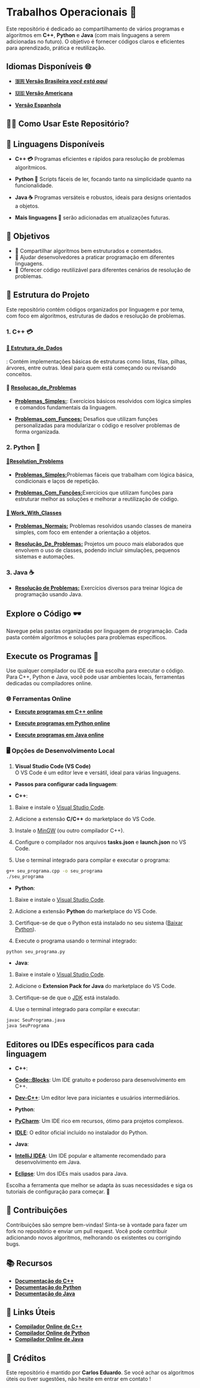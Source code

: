 # Trabalhos Operacionais 🚀

Este repositório é dedicado ao compartilhamento de vários programas e algoritmos em **C++**, **Python** e **Java** (com mais linguagens a serem adicionadas no futuro). O objetivo é fornecer códigos claros e eficientes para aprendizado, prática e reutilização.

## Idiomas Disponíveis 🌐

- **[🇧🇷 Versão Brasileira *você está aqui*](https://github.com/Karlos-Eduardo-Mrqs/Operational_Works/blob/main/README-BR.md)**

- **[🇺🇸 Versão Americana](https://github.com/Karlos-Eduardo-Mrqs/Operational_Works/blob/main/README.md)**

- **[Versão Espanhola](https://github.com/Karlos-Eduardo-Mrqs/Operational_Works/blob/main/README-ES.md)**

## 🧑‍💻 Como Usar Este Repositório?

## 🚀 Linguagens Disponíveis

- **C++ 💳** Programas eficientes e rápidos para resolução de problemas algorítmicos.  

- **Python 🐍** Scripts fáceis de ler, focando tanto na simplicidade quanto na funcionalidade.  

- **Java ☕** Programas versáteis e robustos, ideais para designs orientados a objetos.  

- **Mais linguagens 🚀** serão adicionadas em atualizações futuras.

## 🎯 Objetivos

- 📱 Compartilhar algoritmos bem estruturados e comentados.  
- 💁 Ajudar desenvolvedores a praticar programação em diferentes linguagens.  
- 🤺 Oferecer código reutilizável para diferentes cenários de resolução de problemas.

## 📂 Estrutura do Projeto

Este repositório contém códigos organizados por linguagem e por tema, com foco em algoritmos, estruturas de dados e resolução de problemas.

### 1. C++ 💳

#### [📁 **Estrutura_de_Dados**](https://github.com/Karlos-Eduardo-Mrqs/Operational_Works/tree/main/Programming%20In%20C%2B%2B/estrutura_de_dados)  

: Contém implementações básicas de estruturas como listas, filas, pilhas, árvores, entre outras. Ideal para quem está começando ou revisando conceitos.

#### 📁 [**Resolucao_de_Problemas**](https://github.com/Karlos-Eduardo-Mrqs/Operational_Works/tree/main/Programming%20In%20C%2B%2B/resolucao_de_problemas)  

- [**Problemas_Simples:**](https://github.com/Karlos-Eduardo-Mrqs/Operational_Works/tree/main/Programming%20In%20C%2B%2B/resolucao_de_problemas/problemas_simples): Exercícios básicos resolvidos com lógica simples e comandos fundamentais da linguagem.  

- [**Problemas_com_Funcoes:**](https://github.com/Karlos-Eduardo-Mrqs/Operational_Works/tree/main/Programming%20In%20C%2B%2B/resolucao_de_problemas/problemas_com_funcoes) Desafios que utilizam funções personalizadas para modularizar o código e resolver problemas de forma organizada.

### 2. Python 🐍

#### [📁**Resolution_Problems**](https://github.com/Karlos-Eduardo-Mrqs/Operational_Works/tree/main/Programming%20In%20Python/resolution_problems)

- [**Problemas_Simples:**](https://github.com/Karlos-Eduardo-Mrqs/Operational_Works/tree/main/Programming%20In%20Python/resolution_problems/simple_problems)Problemas fáceis que trabalham com lógica básica, condicionais e laços de repetição.  

- [**Problemas_Com_Funções:**](https://github.com/Karlos-Eduardo-Mrqs/Operational_Works/tree/main/Programming%20In%20Python/resolution_problems/functions_problems)Exercícios que utilizam funções para estruturar melhor as soluções e melhorar a reutilização de código.

#### [📁 **Work_With_Classes**](https://github.com/Karlos-Eduardo-Mrqs/Operational_Works/tree/main/Programming%20In%20Python/works_with_classes)

- [**Problemas_Normais:**](https://github.com/Karlos-Eduardo-Mrqs/Operational_Works/tree/main/Programming%20In%20Python/works_with_classes/normal_problems) Problemas resolvidos usando classes de maneira simples, com foco em entender a orientação a objetos.  

- [**Resolução_De_Problemas:**](https://github.com/Karlos-Eduardo-Mrqs/Operational_Works/tree/main/Programming%20In%20Python/works_with_classes/Projects_Resolutions) Projetos um pouco mais elaborados que envolvem o uso de classes, podendo incluir simulações, pequenos sistemas e automações.

### 3. Java ☕

- [**Resolução de Problemas:**](https://github.com/Karlos-Eduardo-Mrqs/Operational_Works/tree/main/Programming%20In%20Java) Exercícios diversos para treinar lógica de programação usando Java.

## Explore o Código 🕶️  

Navegue pelas pastas organizadas por linguagem de programação. Cada pasta contém algoritmos e soluções para problemas específicos.

## Execute os Programas 🏃  

Use qualquer compilador ou IDE de sua escolha para executar o código. Para C++, Python e Java, você pode usar ambientes locais, ferramentas dedicadas ou compiladores online.  

### 🌐 Ferramentas Online

- **[Execute programas em C++ online](https://www.programiz.com/cpp-programming/online-compiler/)**  

- **[Execute programas em Python online](https://www.programiz.com/python-programming/online-compiler/)**  

- **[Execute programas em Java online](https://www.programiz.com/java-programming/online-compiler/)**  

### 🖥️ Opções de Desenvolvimento Local

1. **Visual Studio Code (VS Code)**  
    O VS Code é um editor leve e versátil, ideal para várias linguagens.  

- **Passos para configurar cada linguagem**:  

- **C++**:  

1. Baixe e instale o [Visual Studio Code](https://code.visualstudio.com/).  

2. Adicione a extensão **C/C++** do marketplace do VS Code.  

3. Instale o [MinGW](https://sourceforge.net/projects/mingw/) (ou outro compilador C++).  

4. Configure o compilador nos arquivos **tasks.json** e **launch.json** no VS Code.  

5. Use o terminal integrado para compilar e executar o programa:  

```bash
g++ seu_programa.cpp -o seu_programa
./seu_programa
```

- **Python**:  

1. Baixe e instale o [Visual Studio Code](https://code.visualstudio.com/).  

2. Adicione a extensão **Python** do marketplace do VS Code.  

3. Certifique-se de que o Python está instalado no seu sistema ([Baixar Python](https://www.python.org/downloads/)).  

4. Execute o programa usando o terminal integrado:  

```bash
python seu_programa.py
```

- **Java**:  

1. Baixe e instale o [Visual Studio Code](https://code.visualstudio.com/).  

2. Adicione o **Extension Pack for Java** do marketplace do VS Code.  

3. Certifique-se de que o [JDK](https://www.oracle.com/java/technologies/javase-downloads.html) está instalado.  

4. Use o terminal integrado para compilar e executar:  

```bash
javac SeuPrograma.java
java SeuPrograma
```

## Editores ou IDEs específicos para cada linguagem  

- **C++**:  

- **[Code::Blocks](https://www.codeblocks.org/)**: Um IDE gratuito e poderoso para desenvolvimento em C++.  

- **[Dev-C++](https://sourceforge.net/projects/orwelldevcpp/)**: Um editor leve para iniciantes e usuários intermediários.  

- **Python**:  

- **[PyCharm](https://www.jetbrains.com/pycharm/)**: Um IDE rico em recursos, ótimo para projetos complexos.  

- **[IDLE](https://docs.python.org/3/library/idle.html)**: O editor oficial incluído no instalador do Python.  

- **Java**:  

- **[IntelliJ IDEA](https://www.jetbrains.com/idea/)**: Um IDE popular e altamente recomendado para desenvolvimento em Java.  

- **[Eclipse](https://www.eclipse.org/)**: Um dos IDEs mais usados para Java.

Escolha a ferramenta que melhor se adapta às suas necessidades e siga os tutoriais de configuração para começar. 🚀

## 👥 Contribuições

Contribuições são sempre bem-vindas! Sinta-se à vontade para fazer um fork no repositório e enviar um pull request. Você pode contribuir adicionando novos algoritmos, melhorando os existentes ou corrigindo bugs.

## 📚 Recursos

- **[Documentação do C++](https://en.cppreference.com/w/)**  
- **[Documentação do Python](https://docs.python.org/3/)**  
- **[Documentação do Java](https://docs.oracle.com/javase/)**  

## 🔗 Links Úteis

- **[Compilador Online de C++](https://www.programiz.com/cpp-programming/online-compiler/)**  
- **[Compilador Online de Python](https://www.programiz.com/python-programming/online-compiler/)**  
- **[Compilador Online de Java](https://www.programiz.com/java-programming/online-compiler/)**  

## 🏅 Créditos

Este repositório é mantido por **Carlos Eduardo**. Se você achar os algoritmos úteis ou tiver sugestões, não hesite em entrar em contato !